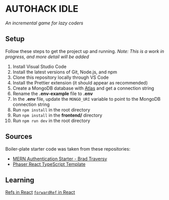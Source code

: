 # AUTOHACK IDLE
_An incremental game for lazy coders_

## Setup
Follow these steps to get the project up and running. _Note: This is a work in progress, and more detail will be added_

1. Install Visual Studio Code
1. Install the latest versions of Git, Node.js, and npm
1. Clone this repository locally through VS Code
1. Install the Prettier extension (it should appear as recommended)
1. Create a MongoDB database with [Atlas](https://www.mongodb.com/cloud/atlas/register) and get a connection string
1. Rename the **.env-example** file to **.env**
1. In the **.env** file, update the `MONGO_URI` variable to point to the MongoDB connection string
1. Run `npm install` in the root directory
1. Run `npm install` in the **frontend/** directory
1. Run `npm run dev` in the root directory

## Sources
Boiler-plate starter code was taken from these repositories:

- [MERN Authentication Starter - Brad Traversy](https://github.com/bradtraversy/mern-auth)
- [Phaser React TypeScript Template](https://github.com/phaserjs/template-react-ts)

## Learning
[Refs in React](https://react.dev/learn/manipulating-the-dom-with-refs)
[`forwardRef` in React](https://www.youtube.com/watch?v=-vw6uG1JSEA)

